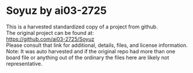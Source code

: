 
# Soyuz by ai03-2725  
This is a harvested standardized copy of a project from github.  
The original project can be found at:  
https://github.com/ai03-2725/Soyuz  
Please consult that link for additional, details, files, and license information.  
Note: It was auto harvested and if the original repo had more than one board file or anything out of the ordinary the files here are likely not representative.  
    